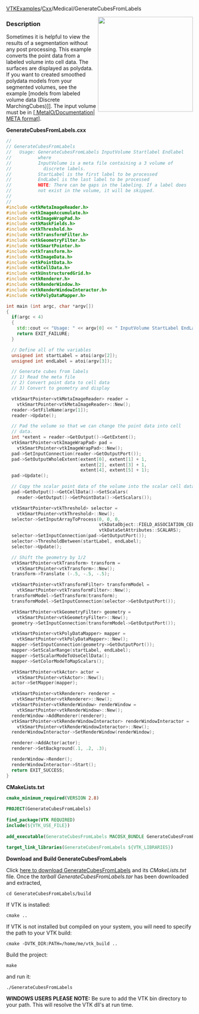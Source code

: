 [VTKExamples](Home)/[Cxx](Cxx)/Medical/GenerateCubesFromLabels

<img align="right" src="https://github.com/lorensen/VTKExamples/raw/master/Testing/Baseline/Medical/TestGenerateCubesFromLabels.png" width="256" />

### Description
Sometimes it is helpful to view the results of a segmentation without any post processing. This example converts the point data from a labeled volume into cell data. The surfaces are displayed as polydata. If you want to created smoothed polydata models from your segmented volumes, see the example [models from labeled volume data (Discrete MarchingCubes)]]. The input volume must be in [[ MetaIO/Documentation| META format]]([VTK/Examples/Medical/Cxx/GenerateModelsFromLabels|Create).

**GenerateCubesFromLabels.cxx**
```c++
//
// GenerateCubesFromLabels
//   Usage: GenerateCubesFromLabels InputVolume Startlabel Endlabel
//          where
//          InputVolume is a meta file containing a 3 volume of
//            discrete labels.
//          StartLabel is the first label to be processed
//          EndLabel is the last label to be processed
//          NOTE: There can be gaps in the labeling. If a label does
//          not exist in the volume, it will be skipped.
//
//
#include <vtkMetaImageReader.h>
#include <vtkImageAccumulate.h>
#include <vtkImageWrapPad.h>
#include <vtkMaskFields.h>
#include <vtkThreshold.h>
#include <vtkTransformFilter.h>
#include <vtkGeometryFilter.h>
#include <vtkSmartPointer.h>
#include <vtkTransform.h>
#include <vtkImageData.h>
#include <vtkPointData.h>
#include <vtkCellData.h>
#include <vtkUnstructuredGrid.h>
#include <vtkRenderer.h>
#include <vtkRenderWindow.h>
#include <vtkRenderWindowInteractor.h>
#include <vtkPolyDataMapper.h>

int main (int argc, char *argv[])
{
  if(argc < 4)
  {
    std::cout << "Usage: " << argv[0] << " InputVolume StartLabel EndLabel" << std::endl;
    return EXIT_FAILURE;
  }

  // Define all of the variables
  unsigned int startLabel = atoi(argv[2]);
  unsigned int endLabel = atoi(argv[3]);

  // Generate cubes from labels
  // 1) Read the meta file
  // 2) Convert point data to cell data
  // 3) Convert to geometry and display

  vtkSmartPointer<vtkMetaImageReader> reader =
    vtkSmartPointer<vtkMetaImageReader>::New();
  reader->SetFileName(argv[1]);
  reader->Update();

  // Pad the volume so that we can change the point data into cell
  // data.
  int *extent = reader->GetOutput()->GetExtent();
  vtkSmartPointer<vtkImageWrapPad> pad =
    vtkSmartPointer<vtkImageWrapPad>::New();
  pad->SetInputConnection(reader->GetOutputPort());
  pad->SetOutputWholeExtent(extent[0], extent[1] + 1,
                            extent[2], extent[3] + 1,
                            extent[4], extent[5] + 1);
  pad->Update();

  // Copy the scalar point data of the volume into the scalar cell data
  pad->GetOutput()->GetCellData()->SetScalars(
    reader->GetOutput()->GetPointData()->GetScalars());

  vtkSmartPointer<vtkThreshold> selector =
    vtkSmartPointer<vtkThreshold>::New();
  selector->SetInputArrayToProcess(0, 0, 0,
                                   vtkDataObject::FIELD_ASSOCIATION_CELLS,
                                   vtkDataSetAttributes::SCALARS);
  selector->SetInputConnection(pad->GetOutputPort());
  selector->ThresholdBetween(startLabel, endLabel);
  selector->Update();

  // Shift the geometry by 1/2
  vtkSmartPointer<vtkTransform> transform =
    vtkSmartPointer<vtkTransform>::New();
  transform->Translate (-.5, -.5, -.5);

  vtkSmartPointer<vtkTransformFilter> transformModel =
    vtkSmartPointer<vtkTransformFilter>::New();
  transformModel->SetTransform(transform);
  transformModel->SetInputConnection(selector->GetOutputPort());

  vtkSmartPointer<vtkGeometryFilter> geometry =
    vtkSmartPointer<vtkGeometryFilter>::New();
  geometry->SetInputConnection(transformModel->GetOutputPort());

  vtkSmartPointer<vtkPolyDataMapper> mapper =
    vtkSmartPointer<vtkPolyDataMapper>::New();
  mapper->SetInputConnection(geometry->GetOutputPort());
  mapper->SetScalarRange(startLabel, endLabel);
  mapper->SetScalarModeToUseCellData();
  mapper->SetColorModeToMapScalars();

  vtkSmartPointer<vtkActor> actor =
    vtkSmartPointer<vtkActor>::New();
  actor->SetMapper(mapper);

  vtkSmartPointer<vtkRenderer> renderer =
    vtkSmartPointer<vtkRenderer>::New();
  vtkSmartPointer<vtkRenderWindow> renderWindow =
    vtkSmartPointer<vtkRenderWindow>::New();
  renderWindow->AddRenderer(renderer);
  vtkSmartPointer<vtkRenderWindowInteractor> renderWindowInteractor =
    vtkSmartPointer<vtkRenderWindowInteractor>::New();
  renderWindowInteractor->SetRenderWindow(renderWindow);

  renderer->AddActor(actor);
  renderer->SetBackground(.1, .2, .3);

  renderWindow->Render();
  renderWindowInteractor->Start();
  return EXIT_SUCCESS;
}
```
**CMakeLists.txt**
```cmake
cmake_minimum_required(VERSION 2.8)
 
PROJECT(GenerateCubesFromLabels)
 
find_package(VTK REQUIRED)
include(${VTK_USE_FILE})
 
add_executable(GenerateCubesFromLabels MACOSX_BUNDLE GenerateCubesFromLabels.cxx)
 
target_link_libraries(GenerateCubesFromLabels ${VTK_LIBRARIES})
```

**Download and Build GenerateCubesFromLabels**

Click [here to download GenerateCubesFromLabels](https://github.com/lorensen/VTKWikiExamplesTarballs/raw/master/GenerateCubesFromLabels.tar) and its *CMakeLists.txt* file.
Once the *tarball GenerateCubesFromLabels.tar* has been downloaded and extracted,
```
cd GenerateCubesFromLabels/build 
```
If VTK is installed:
```
cmake ..
```
If VTK is not installed but compiled on your system, you will need to specify the path to your VTK build:
```
cmake -DVTK_DIR:PATH=/home/me/vtk_build ..
```
Build the project:
```
make
```
and run it:
```
./GenerateCubesFromLabels
```
**WINDOWS USERS PLEASE NOTE:** Be sure to add the VTK bin directory to your path. This will resolve the VTK dll's at run time.

